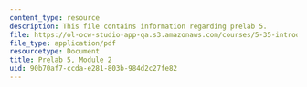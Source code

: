 ```yaml
---
content_type: resource
description: This file contains information regarding prelab 5.
file: https://ol-ocw-studio-app-qa.s3.amazonaws.com/courses/5-35-introduction-to-experimental-chemistry-fall-2012/90b70af7ccdae281803b984d2c27fe82_MIT5_35F12_prelab5module2.pdf
file_type: application/pdf
resourcetype: Document
title: Prelab 5, Module 2
uid: 90b70af7-ccda-e281-803b-984d2c27fe82
---
```

